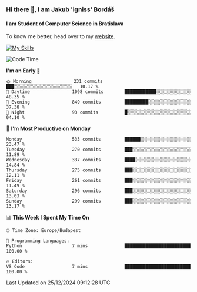 ### Hi there 👋, I am Jakub 'igniss' Bordáš

#### I am Student of Computer Science in Bratislava
To know me better, head over to my [website](https://bordas.sk).

[![My Skills](https://skillicons.dev/icons?i=js,html,css,figma,svelte,java,kotlin,python,postgresql,typescript,nest,nodejs)](https://bordas.sk)


<!--START_SECTION:waka-->
![Code Time](http://img.shields.io/badge/Code%20Time-1%2C612%20hrs%2033%20mins-blue)

**I'm an Early 🐤** 

```text
🌞 Morning                231 commits         ███░░░░░░░░░░░░░░░░░░░░░░   10.17 % 
🌆 Daytime                1098 commits        ████████████░░░░░░░░░░░░░   48.35 % 
🌃 Evening                849 commits         █████████░░░░░░░░░░░░░░░░   37.38 % 
🌙 Night                  93 commits          █░░░░░░░░░░░░░░░░░░░░░░░░   04.10 % 
```
📅 **I'm Most Productive on Monday** 

```text
Monday                   533 commits         ██████░░░░░░░░░░░░░░░░░░░   23.47 % 
Tuesday                  270 commits         ███░░░░░░░░░░░░░░░░░░░░░░   11.89 % 
Wednesday                337 commits         ████░░░░░░░░░░░░░░░░░░░░░   14.84 % 
Thursday                 275 commits         ███░░░░░░░░░░░░░░░░░░░░░░   12.11 % 
Friday                   261 commits         ███░░░░░░░░░░░░░░░░░░░░░░   11.49 % 
Saturday                 296 commits         ███░░░░░░░░░░░░░░░░░░░░░░   13.03 % 
Sunday                   299 commits         ███░░░░░░░░░░░░░░░░░░░░░░   13.17 % 
```


📊 **This Week I Spent My Time On** 

```text
🕑︎ Time Zone: Europe/Budapest

💬 Programming Languages: 
Python                   7 mins              █████████████████████████   100.00 % 

🔥 Editors: 
VS Code                  7 mins              █████████████████████████   100.00 % 
```


 Last Updated on 25/12/2024 09:12:28 UTC
<!--END_SECTION:waka-->
